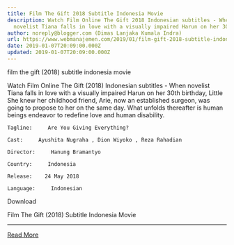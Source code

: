 ```yaml
---
title: Film The Gift 2018 Subtitle Indonesia Movie
description: Watch Film Online The Gift 2018 Indonesian subtitles - When
  novelist Tiana falls in love with a visually impaired Harun on her 30th
author: noreply@blogger.com (Dimas Lanjaka Kumala Indra)
url: https://www.webmanajemen.com/2019/01/film-gift-2018-subtitle-indonesia-movie.html
date: 2019-01-07T20:09:00.000Z
updated: 2019-01-07T20:09:00.000Z
---
```


film the gift (2018) subtitle indonesia  movie
  
  
  
  Watch Film Online The Gift (2018) Indonesian subtitles - When novelist Tiana falls in love with a visually impaired Harun on her 30th birthday, Little She knew her childhood friend, Arie, now an established surgeon, was going to propose to her on the same day.  What unfolds thereafter is human beings endeavor to redefine love and human disability. 
  
  
    Tagline:     Are You Giving Everything?   
  
    Cast:     Ayushita Nugraha , Dion Wiyoko , Reza Rahadian   
  
    Director:     Hanung Bramantyo   
  
    Country:     Indonesia   
  
    Release:    24 May 2018   
  
    Language:     Indonesian   
  
  
  

   Download 

  


  
  
  Film The Gift (2018) Subtitle Indonesia Movie<hr/> <a href="https://www.webmanajemen.com/2019/01/film-gift-2018-subtitle-indonesia-movie.html" rel="follow" class="button" id="read-more">Read More</a>